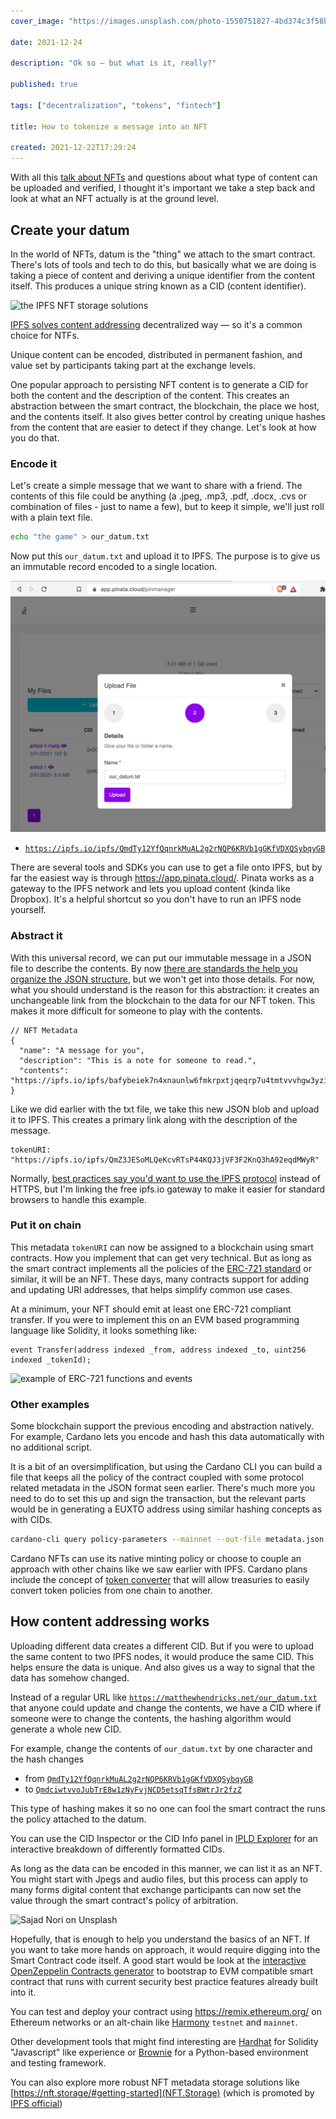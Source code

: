 ```yaml
---
cover_image: "https://images.unsplash.com/photo-1550751827-4bd374c3f58b?ixlib=rb-1.2.1&ixid=MnwxMjA3fDB8MHxwaG90by1wYWdlfHx8fGVufDB8fHx8&auto=format&fit=crop&w=1740&q=80"

date: 2021-12-24

description: "Ok so — but what is it, really?"

published: true

tags: ["decentralization", "tokens", "fintech"]

title: How to tokenize a message into an NFT

created: 2021-12-22T17:29:24
---
```


With all this [talk about NFTs](/blog/why-the-nft-is-such-a-big-deal/) and questions about what type of content can be uploaded and verified, I thought it's important we take a step back and look at what an NFT actually is at the ground level.

## Create your datum

In the world of NFTs, datum is the "thing" we attach to the smart contract. There's lots of tools and tech to do this, but basically what we are doing is taking a piece of content and deriving a unique identifier from the content itself. This produces a unique string known as a CID (content identifier).

![the IPFS NFT storage solutions](/nft-storage-ipfs.png)

[IPFS solves content addressing](https://docs.ipfs.io/concepts/content-addressing/) decentralized way — so it's a common choice for NTFs.

Unique content can be encoded, distributed in permanent fashion, and value set by participants taking part at the exchange levels.

One popular approach to persisting NFT content is to generate a CID for both the content and the description of the content. This creates an abstraction between the smart contract, the blockchain, the place we host, and the contents itself. It also gives better control by creating unique hashes from the content that are easier to detect if they change. Let's look at how you do that.

### Encode it

Let's create a simple message that we want to share with a friend. The contents of this file could be anything (a .jpeg, .mp3, .pdf, .docx, .cvs or combination of files - just to name a few), but to keep it simple, we'll just roll with a plain text file.

```bash
echo "the game" > our_datum.txt
```

Now put this `our_datum.txt` and upload it to IPFS. The purpose is to give us an immutable record encoded to a single location.

![our_datum hosted through IPFS via Pinata gateway](../../static/pinata-cloud.png)

- <a href="https://ipfs.io/ipfs/QmdTy12YfQqnrkMuAL2g2rNQP6KRVb1gGKfVDXQSybqyGB">`https://ipfs.io/ipfs/QmdTy12YfQqnrkMuAL2g2rNQP6KRVb1gGKfVDXQSybqyGB`</a>

There are several tools and SDKs you can use to get a file onto IPFS, but by far the easiest way is through <https://app.pinata.cloud/>. Pinata works as a gateway to the IPFS network and lets you upload content (kinda like Dropbox). It's a helpful shortcut so you don't have to run an IPFS node yourself.

### Abstract it

With this universal record, we can put our immutable message in a JSON file to describe the contents. By now [there are standards the help you organize the JSON structure](https://eips.ethereum.org/EIPS/eip-721), but we won't get into those details. For now, what you should understand is the reason for this abstraction: it creates an unchangeable link from the blockchain to the data for our NFT token. This makes it more difficult for someone to play with the contents.

```
// NFT Metadata
{
  "name": "A message for you",
  "description": "This is a note for someone to read.",
  "contents": "https://ipfs.io/ipfs/bafybeiek7n4xnaunlw6fmkrpxtjqeqrp7u4tmtvvvhgw3yziz4mvdx6bwq"
}
```

Like we did earlier with the txt file, we take this new JSON blob and upload it to IPFS. This creates a primary link along with the description of the message.

```
tokenURI: "https://ipfs.io/ipfs/QmZ3JESoMLQeKcvRTsP44KQJ3jVF3F2KnQ3hA92eqdMWyR"
```

Normally, [best practices say you'd want to use the IPFS protocol](https://docs.ipfs.io/how-to/best-practices-for-nft-data/) instead of HTTPS, but I'm linking the free ipfs.io gateway to make it easier for standard browsers to handle this example.

### Put it on chain

This metadata `tokenURI` can now be assigned to a blockchain using smart contracts. How you implement that can get very technical. But as long as the smart contract implements all the policies of the [ERC-721 standard](https://eips.ethereum.org/EIPS/eip-721) or similar, it will be an NFT. These days, many contracts support for adding and updating URI addresses, that helps simplify common use cases.

At a minimum, your NFT should emit at least one ERC-721 compliant transfer. If you were to implement this on an EVM based programming language like Solidity, it looks something like:

```solidity
event Transfer(address indexed _from, address indexed _to, uint256 indexed _tokenId);
```

![example of ERC-721 functions and events](/example-ERC-721-standard.png)

### Other examples

Some blockchain support the previous encoding and abstraction natively. For example, Cardano lets you encode and hash this data automatically with no additional script.

It is a bit of an oversimplification, but using the Cardano CLI you can build a file that keeps all the policy of the contract coupled with some protocol related metadata in the JSON format seen earlier. There's much more you need to do to set this up and sign the transaction, but the relevant parts would be in generating a EUXTO address using similar hashing concepts as with CIDs.

```bash
cardano-cli query policy-parameters --mainnet --out-file metadata.json
```

Cardano NFTs can use its native minting policy or choose to couple an approach with other chains like we saw earlier with IPFS. Cardano plans include the concept of [token converter](https://iohk.io/en/blog/posts/2021/12/07/the-agix-erc20-converter-testnet-is-now-live/) that will allow treasuries to easily convert token policies from one chain to another.

## How content addressing works

Uploading different data creates a different CID. But if you were to upload the same content to two IPFS nodes, it would produce the same CID. This helps ensure the data is unique. And also gives us a way to signal that the data has somehow changed.

Instead of a regular URL like [`https://matthewhendricks.net/our_datum.txt`](/our_datum.txt) that anyone could update and change the contents, we have a CID where if someone were to change the contents, the hashing algorithm would generate a whole new CID.

For example, change the contents of `our_datum.txt` by one character and the hash changes

- from [`QmdTy12YfQqnrkMuAL2g2rNQP6KRVb1gGKfVDXQSybqyGB`](https://ipfs.io/ipfs/QmdTy12YfQqnrkMuAL2g2rNQP6KRVb1gGKfVDXQSybqyGB)
- to [`QmdciwtvvoJubTrE8w1zNyFvjNCD5etsqTfsBWtrJr2fzZ`](https://ipfs.io/ipfs/QmdciwtvvoJubTrE8w1zNyFvjNCD5etsqTfsBWtrJr2fzZ)

This type of hashing makes it so no one can fool the smart contract the runs the policy attached to the datum.

You can use the CID Inspector or the CID Info panel in [IPLD Explorer](https://explore.ipld.io/) for an interactive breakdown of differently formatted CIDs.

As long as the data can be encoded in this manner, we can list it as an NFT. You might start with Jpegs and audio files, but this process can apply to many forms digital content that exchange participants can now set the value through the smart contract's policy of arbitration.

![Sajad Nori on Unsplash](https://images.unsplash.com/photo-1617228679684-890412dc57a5?ixlib=rb-1.2.1&ixid=MnwxMjA3fDB8MHxzZWFyY2h8MTA3fHxkaWdpdGFsfGVufDB8fDB8fA%3D%3D&auto=format&fit=crop&w=500&q=60)

Hopefully, that is enough to help you understand the basics of an NFT. If you want to take more hands on approach, it would require digging into the Smart Contract code itself. A good start would be look at the [interactive OpenZeppelin Contracts generator](https://wizard.openzeppelin.com/) to bootstrap to EVM compatible smart contract that runs with current security best practice features already built into it.

You can test and deploy your contract using https://remix.ethereum.org/ on Ethereum networks or an alt-chain like [Harmony](https://docs.harmony.one/home/developers/deploying-on-harmony/using-remix/ethereum-remix) `testnet` and `mainnet`.

Other development tools that might find interesting are [Hardhat](https://hardhat.org/) for Solidity "Javascript" like experience or [Brownie](https://github.com/eth-brownie/brownie) for a Python-based environment and testing framework.

You can also explore more robust NFT metadata storage solutions like [https://nft.storage/#getting-started](NFT.Storage) (which is promoted by [IPFS official](https://blog.ipfs.io/how-to-store-and-maintain-nft-metadata/))
